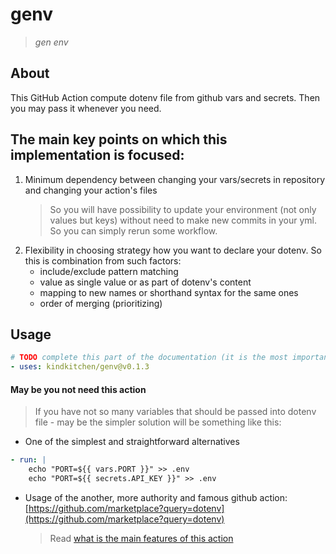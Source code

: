 # genv

> _gen env_

## About

This GitHub Action compute dotenv file from github vars and secrets. Then you
may pass it whenever you need.

## The main key points on which this implementation is focused:

1. Minimum dependency between changing your vars/secrets in repository and
   changing your action's files
   > So you will have possibility to update your environment (not only values
   > but keys) without need to make new commits in your yml. So you can simply
   > rerun some workflow.
2. Flexibility in choosing strategy how you want to declare your dotenv. So this
   is combination from such factors:
   - include/exclude pattern matching
   - value as single value or as part of dotenv's content
   - mapping to new names or shorthand syntax for the same ones
   - order of merging (prioritizing)

## Usage

```yaml
# TODO complete this part of the documentation (it is the most important one)
- uses: kindkitchen/genv@v0.1.3
```

#### May be you not need this action

> If you have not so many variables that should be passed into dotenv file - may
> be the simpler solution will be something like this:

- One of the simplest and straightforward alternatives

```yaml
- run: |
    echo "PORT=${{ vars.PORT }}" >> .env
    echo "PORT=${{ secrets.API_KEY }}" >> .env
```

- Usage of the another, more authority and famous github action:
  [https://github.com/marketplace?query=dotenv](https://github.com/marketplace?query=dotenv)
  > Read
  > [what is the main features of this action](#the-main-key-points-on-which-this-implementation-is-focused)
